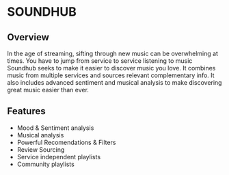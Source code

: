 # SOUNDHUB

## Overview 
In the age of streaming, sifting through new music can be overwhelming at times. You have to jump from 
service to service listening to music 
Soundhub seeks to make it easier to discover music you love. It combines 
music from multiple services and sources relevant complementary info. It also includes advanced
sentiment and musical analysis to make discovering  great music easier than ever. 

## Features
  * Mood & Sentiment analysis
  * Musical analysis
  * Powerful Recomendations & Filters
  * Review Sourcing 
  * Service independent playlists 
  * Community playlists 





